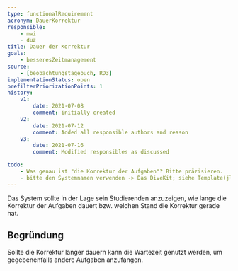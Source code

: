 ```yaml
---
type: functionalRequirement
acronym: DauerKorrektur
responsible:
    - mwi
    - duz
title: Dauer der Korrektur
goals:
    - besseresZeitmanagement
source:
    - [beobachtungstagebuch, RD3]
implementationStatus: open
prefilterPriorizationPoints: 1
history:
    v1:
        date: 2021-07-08
        comment: initially created
    v2:
        date: 2021-07-12
        comment: Added all responsible authors and reason
    v3:
        date: 2021-07-16
        comment: Modified responsibles as discussed

todo:
    - Was genau ist "die Korrektur der Aufgaben"? Bitte präzisieren.
    - bitte den Systemnamen verwenden -> Das DiveKit; siehe Template(jlü)
---
```


Das System sollte in der Lage sein Studierenden anzuzeigen, wie lange die Korrektur der Aufgaben dauert bzw. welchen Stand die Korrektur gerade hat.

## Begründung
Sollte die Korrektur länger dauern kann die Wartezeit genutzt werden, um gegebenenfalls andere Aufgaben anzufangen. 
